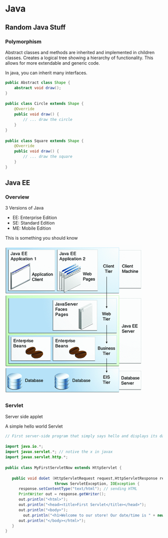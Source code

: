 # Java 
## Random Java Stuff
### Polymorphism 
Abstract classes and methods are inherited and implemented in children classes. Creates a logical tree showing a hierarchy of functionality. This allows for more extendable and generic code.

In java, you can inherit many interfaces.

```Java
public Abstract class Shape {
    abstract void draw();
}

public class Circle extends Shape {
    @Override 
    public void draw() {
        // ... draw the circle
    }
}

public class Square extends Shape {
    @Override 
    public void draw() {
        // ... draw the square
    }
}
```

## Java EE 
### Overview 
3 Versions of Java
* EE: Enterprise Edition 
* SE: Standard Edition 
* ME: Mobile Edition 

This is something you should know 

![Know this](overview-multitieredapps.gif)

### Servlet 
Server side applet 

A simple hello world Servlet 
```java
// First server-side program that simply says hello and displays its date/time

import java.io.*;
import javax.servlet.*; // notive the x in javax
import javax.servlet.http.*;

public class MyFirstServletNow extends HttpServlet {

   public void doGet (HttpServletRequest request,HttpServletResponse response) 
                      throws ServletException, IOException { 
      response.setContentType("text/html"); // sending HTML 
      PrintWriter out = response.getWriter();
      out.println("<html>"); 
      out.println("<head><title>First Servlet</title></head>"); 
      out.println("<body>"); 
		out.println("<h1>Welcome to our store! Our date/time is " + new java.util.Date() + "</h1>");
      out.println("</body></html>"); 
   } 
}

```

